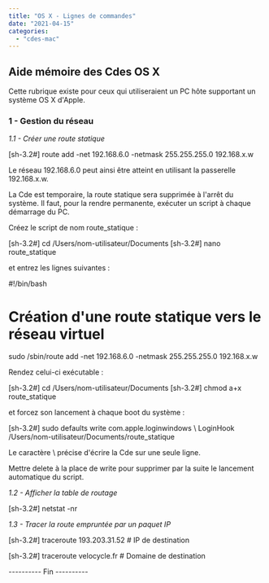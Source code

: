 ```yaml
---
title: "OS X - Lignes de commandes"
date: "2021-04-15"
categories: 
  - "cdes-mac"
---
```


## Aide mémoire des Cdes OS X

Cette rubrique existe pour ceux qui utiliseraient un PC hôte supportant un système OS X d'Apple.

### 1 - Gestion du réseau

_1.1 - Créer une route statique_

\[sh-3.2#\] route add -net 192.168.6.0 -netmask 255.255.255.0 192.168.x.w

Le réseau 192.168.6.0 peut ainsi être atteint en utilisant la passerelle 192.168.x.w.

La Cde est temporaire, la route statique sera supprimée à l'arrêt du système. Il faut, pour la rendre permanente, exécuter un script à chaque démarrage du PC.

Créez le script de nom route\_statique :

\[sh-3.2#\] cd /Users/nom-utilisateur/Documents
\[sh-3.2#\] nano route\_statique

et entrez les lignes suivantes :

#!/bin/bash 
# Création d'une route statique vers le réseau virtuel

sudo /sbin/route add -net 192.168.6.0 -netmask 255.255.255.0 192.168.x.w

Rendez celui-ci exécutable :

\[sh-3.2#\] cd /Users/nom-utilisateur/Documents
\[sh-3.2#\] chmod a+x route\_statique

et forcez son lancement à chaque boot du système :

\[sh-3.2#\] sudo defaults write com.apple.loginwindows \\
LoginHook /Users/nom-utilisateur/Documents/route\_statique 

Le caractère \\ précise d'écrire la Cde sur une seule ligne.

Mettre delete à la place de write pour supprimer par la suite le lancement automatique du script.

_1.2 - Afficher la table de routage_

\[sh-3.2#\] netstat -nr

_1.3 - Tracer la route empruntée par un paquet IP_

\[sh-3.2#\] traceroute 193.203.31.52               \# IP de destination

\[sh-3.2#\] traceroute velocycle.fr        \# Domaine de destination

\---------- Fin ----------
